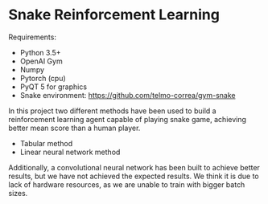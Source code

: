 # Snake Reinforcement Learning

Requirements:
- Python 3.5+
- OpenAI Gym
- Numpy
- Pytorch (cpu)
- PyQT 5 for graphics
- Snake environment: https://github.com/telmo-correa/gym-snake

In this project two different methods have been used to build a reinforcement learning agent capable of playing snake game, achieving better mean score than a human player.
- Tabular method
- Linear neural network method

Additionally, a convolutional neural network has been built to achieve better results, but we have not achieved the expected results. We think it is due to lack of hardware resources, as we are unable to train with bigger batch sizes.
